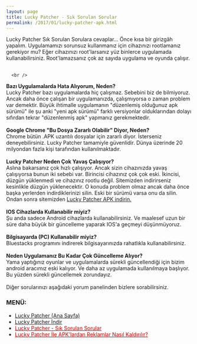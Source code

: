 ```yaml
---
layout: page
title: Lucky Patcher - Sık Sorulan Sorular
permalink: /2017/01/lucky-patcher-apk.html
---
```


Lucky Patcher Sık Sorulan Sorulara cevaplar... Önce kısa bir girizgâh yapalım. Uygulamamızı sorunsuz kullanmanız için cihazınızı rootlamanız gerekiyor mu? Eğer cihazınızı root'larsanız yüz binlerce uygulamada kullanabilirsiniz. Root'lamazsanız çok az sayıda uygulama ve oyunda çalışır.<br />
<br /><script async src="//pagead2.googlesyndication.com/pagead/js/adsbygoogle.js"></script>
<!-- KingBaglanti -->
<ins class="adsbygoogle"
     style="display:block"
     data-ad-client="ca-pub-7942429830883405"
     data-ad-slot="4590880399"
     data-ad-format="link"></ins>
<script>
(adsbygoogle = window.adsbygoogle || []).push({});
</script>
      <br />
<b>Bazı Uygulamalarda Hata Alıyorum, Neden?</b><br />
Lucky Patcher bazı uygulamalarda hiç çalışmaz. Sebebini biz de bilmiyoruz. Ancak daha önce çalışan bir uygulamanızda, çalışmıyorsa o zaman problem var demektir. Büyük ihtimalle uygulamanın "düzenlemiş olduğunuz apk sürümü" ile şu anki "yeni apk sürümü" farklı versiyonlar olduklarından dolayı sıfırdan tekrar "düzenlenmiş apk" yapmanız gerekmektedir.<br />
<br />
<b>
Google Chrome "Bu Dosya Zararlı Olabilir" Diyor, Neden?</b><br />
Chrome bütün .APK uzantılı dosyalar için zararlı diyor. İsterseniz deneyebilirsiniz. Lucky Patcher tamamiyle güvenlidir. Dünya üzerinde 20 milyondan fazla kişi tarafından kullanılmaktadır.<br />
<br />
<b>
Lucky Patcher Neden Çok Yavaş Çalışıyor?</b><br />
Aslına bakarsanız çok hızlı çalışıyor. Ancak sizin cihazınızda yavaş çalışıyorsa bunun iki sebebi var. Birincisi cihazınız çok çok eski. İkincisi, düzgün yüklenmedi ve cihazınız rootlu değil. Sitemizden indirirseniz kesinlikle düzgün yüklenecektir. O konuda problem olmaz ancak daha önce başka yerlerden indirdiklerinizi silin. Eski bir sürümü varsa onu da silin. Ondan sonra sitemizden <a href="http://www.luckypatcher.mobi/p/lucky-patcher-apk-ucretsiz-indir.html" target="_blank">Lucky Patcher APK indirin.</a><br />
<br />
<b>IOS Cihazlarda Kullanabilir miyiz?</b><br />
Şu anda sadece Android cihazlarda kullanabilirsiniz. Ve maalesef uzun bir süre daha büyük bir güncelleme yaparak IOS'a geçmeyi düşünmüyoruz.<br />
<br />
<b>Bilgisayarda (PC) Kullanabilir miyiz?</b><br />
Bluestacks programını indirerek bilgisayarınızda rahatlıkla kullanabilirsiniz.<br />
<br />
<b>Neden Uygulamanız Bu Kadar Çok Güncelleme Alıyor?</b><br />
Yama yaptığınız oyunlar ve uygulamalarda sürekli güncellendiği için bizim android aracımız eski kalıyor. Ve daha az uygulamada kullanılmaya başlıyor. Bu yüzden sürekli güncellemek zorundayız.<br />
<br />
Diğer sorularınızı aşağıdaki yorum panelinden bizlere sorabilirsiniz.</p>

<h3>MENÜ:</h3>
<ul>
<li><a href="http://www.luckypatcher.mobi">Lucky Patcher (Ana Sayfa)</a></li>
<li><a href="http://www.luckypatcher.mobi/p/lucky-patcher-apk-ucretsiz-indir.html/">Lucky Patcher İndir</a></li>
<li><a href="<a href="http://www.luckypatcher.mobi/2017/01/lucky-patcher-apk.html"><span style="color: #cc0000;">Lucky Patcher - Sık Sorulan Sorular</span></a>
</a></li>
<li><a href="http://www.luckypatcher.mobi/lucky-patcher-ile-reklamlar-nasil-kaldirilir.html"><span style="color: #cc0000;">Lucky Patcher İle APK'lardan Reklamlar Nasıl Kaldırılır?</span></a>
</li>
</ul>
